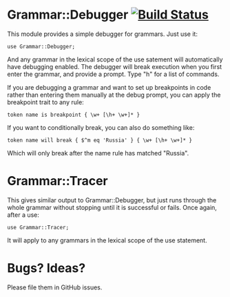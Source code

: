 # Grammar::Debugger [![Build Status](https://travis-ci.org/tbrownaw/grammar-debugger.svg?branch=master)](https://travis-ci.org/tbrownaw/grammar-debugger) This module provides a simple debugger for grammars. Just use it:    use Grammar::Debugger;And any grammar in the lexical scope of the use satement willautomatically have debugging enabled. The debugger will breakexecution when you first enter the grammar, and provide a prompt.Type "h" for a list of commands.If you are debugging a grammar and want to set up breakpoints incode rather than entering them manually at the debug prompt, youcan apply the breakpoint trait to any rule:    token name is breakpoint { \w+ [\h+ \w+]* }If you want to conditionally break, you can also do something like:    token name will break { $^m eq 'Russia' } { \w+ [\h+ \w+]* }Which will only break after the name rule has matched "Russia".    # Grammar::TracerThis gives similar output to Grammar::Debugger, but just runs throughthe whole grammar without stopping until it is successful or fails.Once again, after a use:    use Grammar::Tracer;It will apply to any grammars in the lexical scope of the use statement.# Bugs? Ideas?Please file them in GitHub issues.